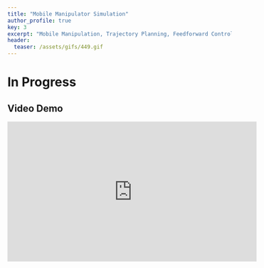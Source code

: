 ```yaml
---
title: "Mobile Manipulator Simulation"
author_profile: true
key: 3
excerpt: "Mobile Manipulation, Trajectory Planning, Feedforward Control, Python"
header:
  teaser: /assets/gifs/449.gif
---
```

# In Progress

## Video Demo
<iframe width="560" height="315" src="https://www.youtube.com/embed/mlZTFlDj7uw?si=DtG0TKJI7eNQxFwu" title="YouTube video player" frameborder="0" allow="accelerometer; autoplay; clipboard-write; encrypted-media; gyroscope; picture-in-picture; web-share" allowfullscreen></iframe>